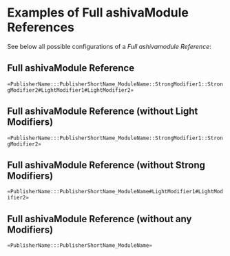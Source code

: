 # Examples of Full ashivaModule References

See below all possible configurations of a *Full ashivamodule Reference*:

## Full ashivaModule Reference

`«PublisherName:::PublisherShortName_ModuleName::StrongModifier1::StrongModifier2#LightModifier1#LightModifier2»`

## Full ashivaModule Reference (without Light Modifiers)

`«PublisherName:::PublisherShortName_ModuleName::StrongModifier1::StrongModifier2»`

## Full ashivaModule Reference (without Strong Modifiers)

`«PublisherName:::PublisherShortName_ModuleName#LightModifier1#LightModifier2»`

## Full ashivaModule Reference (without any Modifiers)

`«PublisherName:::PublisherShortName_ModuleName»`
